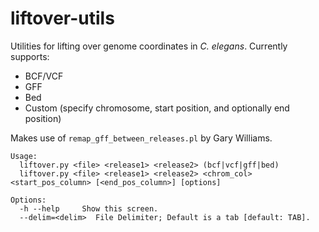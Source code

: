 liftover-utils
==============

Utilities for lifting over genome coordinates in _C. elegans_. Currently supports:

* BCF/VCF
* GFF
* Bed
* Custom (specify chromosome, start position, and optionally end position)

Makes use of `remap_gff_between_releases.pl` by Gary Williams.

	Usage:
	  liftover.py <file> <release1> <release2> (bcf|vcf|gff|bed)
	  liftover.py <file> <release1> <release2> <chrom_col> <start_pos_column> [<end_pos_column>] [options]

	Options:
	  -h --help     Show this screen.
	  --delim=<delim>  File Delimiter; Default is a tab [default: TAB].


